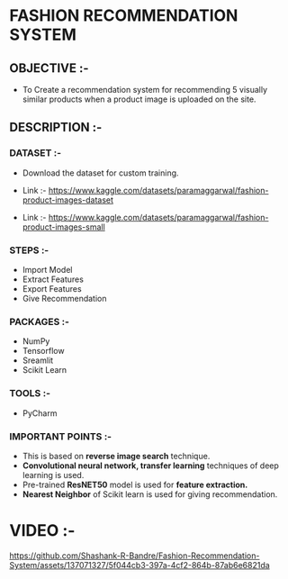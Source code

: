 
# FASHION RECOMMENDATION SYSTEM

## OBJECTIVE :- 

* To Create a recommendation system for recommending 5 visually similar products when a product image is uploaded on the site.

## DESCRIPTION :- 

### DATASET :- 

* Download the dataset for custom training.

* Link :- https://www.kaggle.com/datasets/paramaggarwal/fashion-product-images-dataset

* Link :- https://www.kaggle.com/datasets/paramaggarwal/fashion-product-images-small

### STEPS :- 

* Import Model
* Extract Features
* Export Features
* Give Recommendation

### PACKAGES :-

* NumPy
* Tensorflow
* Sreamlit
* Scikit Learn

### TOOLS :-

* PyCharm

### IMPORTANT POINTS :-

* This is based on **reverse image search** technique.
* **Convolutional neural network, transfer learning** techniques of deep learning is used.
* Pre-trained **ResNET50** model is used for **feature extraction.**
* **Nearest Neighbor** of Scikit learn is used for giving recommendation.

# VIDEO :-

https://github.com/Shashank-R-Bandre/Fashion-Recommendation-System/assets/137071327/5f044cb3-397a-4cf2-864b-87ab6e6821da
